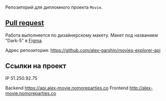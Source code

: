 Репозиторий для дипломного проекта `Movie`.

## [Pull request](https://github.com/alex-garshin/movies-explorer-frontend/pull/2 "Pull request")  

Работа выполняется по дизайнерскому макету. Макет под названием "Dark-5"
в [Figma](https://www.figma.com/file/6FMWkB94wE7KTkcCgUXtnC/light-1?type=design&node-id=1-11614&mode=design&t=z1cZFvhLayKYqq67-0).

Адрес репозитория: https://github.com/alex-garshin/movies-explorer-api

## Ссылки на проект

IP 51.250.92.75

Backend https://api.alex-movie.nomoreparties.co
Frontend http://alex-movie.nomoreparties.co